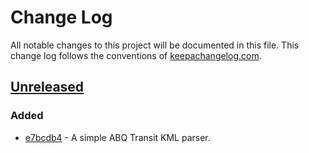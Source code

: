 # Change Log
All notable changes to this project will be documented in this file. This change log follows the conventions of [keepachangelog.com](http://keepachangelog.com/).

## [Unreleased]
### Added
- [e7bcdb4](https://github.com/jvtrigueros/abq-transit/pull/1) - A simple ABQ Transit KML parser.

[Unreleased]: https://github.com/jvtrigueros/abq-transit-utilities/compare/master...HEAD
